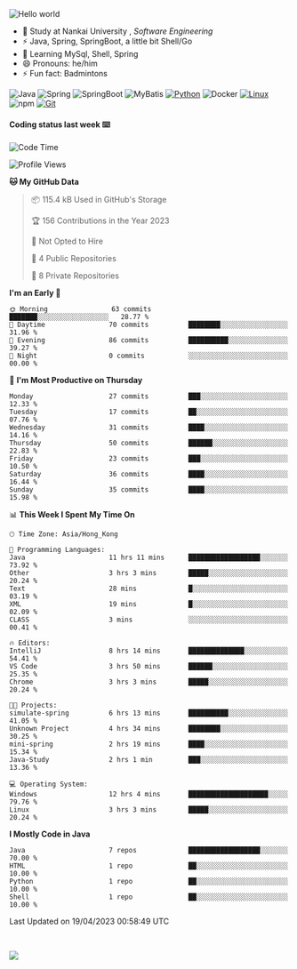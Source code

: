

<img src="https://raw.githubusercontent.com/sagar-viradiya/sagar-viradiya/master/resources/banner.png" alt="Hello world">


<br/>


- 🍻  Study at Nankai University , _Software Engineering_
- ⚡  Java, Spring, SpringBoot, a little bit Shell/Go
- 🌱 Learning MySql, Shell, Spring
- 😄 Pronouns: he/him
- ⚡ Fun fact: Badmintons

![Java](https://img.shields.io/badge/-Java-007396?style=flat-square&logo=java&logoColor=ffffff)
![Spring](https://img.shields.io/badge/-Spring-green)
![SpringBoot](https://img.shields.io/badge/-SpringBoot-green)
![MyBatis](https://img.shields.io/badge/-MyBatis-yellowgreen)
[![Python](https://img.shields.io/badge/-Python-3776AB?style=flat-square&logo=python&logoColor=ffffff)](https://www.python.org/)
![Docker](https://img.shields.io/badge/Docker-2496ED?style=flat-square&logo=docker&logoColor=ffffff)
[![Linux](https://img.shields.io/badge/-Linux-333333?style=flat-square&logo=linux&logoColor=white)](https://www.linuxfoundation.org/)
![npm](https://img.shields.io/badge/-NPM-CB3837?style=flat-square&logo=npm&logoColor=white)
[![Git](https://img.shields.io/badge/-Git-f05032?style=flat-square&logo=git&logoColor=white)](https://git-scm.com/)

#### Coding status last week ⌨️

<!--START_SECTION:waka-->
![Code Time](http://img.shields.io/badge/Code%20Time-140%20hrs%2051%20mins-blue)

![Profile Views](http://img.shields.io/badge/Profile%20Views-10-blue)

**🐱 My GitHub Data** 

> 📦 115.4 kB Used in GitHub's Storage 
 > 
> 🏆 156 Contributions in the Year 2023
 > 
> 🚫 Not Opted to Hire
 > 
> 📜 4 Public Repositories 
 > 
> 🔑 8 Private Repositories 
 > 
**I'm an Early 🐤** 

```text
🌞 Morning                63 commits          ███████░░░░░░░░░░░░░░░░░░   28.77 % 
🌆 Daytime                70 commits          ████████░░░░░░░░░░░░░░░░░   31.96 % 
🌃 Evening                86 commits          ██████████░░░░░░░░░░░░░░░   39.27 % 
🌙 Night                  0 commits           ░░░░░░░░░░░░░░░░░░░░░░░░░   00.00 % 
```
📅 **I'm Most Productive on Thursday** 

```text
Monday                   27 commits          ███░░░░░░░░░░░░░░░░░░░░░░   12.33 % 
Tuesday                  17 commits          ██░░░░░░░░░░░░░░░░░░░░░░░   07.76 % 
Wednesday                31 commits          ████░░░░░░░░░░░░░░░░░░░░░   14.16 % 
Thursday                 50 commits          ██████░░░░░░░░░░░░░░░░░░░   22.83 % 
Friday                   23 commits          ███░░░░░░░░░░░░░░░░░░░░░░   10.50 % 
Saturday                 36 commits          ████░░░░░░░░░░░░░░░░░░░░░   16.44 % 
Sunday                   35 commits          ████░░░░░░░░░░░░░░░░░░░░░   15.98 % 
```


📊 **This Week I Spent My Time On** 

```text
🕑︎ Time Zone: Asia/Hong_Kong

💬 Programming Languages: 
Java                     11 hrs 11 mins      ██████████████████░░░░░░░   73.92 % 
Other                    3 hrs 3 mins        █████░░░░░░░░░░░░░░░░░░░░   20.24 % 
Text                     28 mins             █░░░░░░░░░░░░░░░░░░░░░░░░   03.19 % 
XML                      19 mins             █░░░░░░░░░░░░░░░░░░░░░░░░   02.09 % 
CLASS                    3 mins              ░░░░░░░░░░░░░░░░░░░░░░░░░   00.41 % 

🔥 Editors: 
IntelliJ                 8 hrs 14 mins       ██████████████░░░░░░░░░░░   54.41 % 
VS Code                  3 hrs 50 mins       ██████░░░░░░░░░░░░░░░░░░░   25.35 % 
Chrome                   3 hrs 3 mins        █████░░░░░░░░░░░░░░░░░░░░   20.24 % 

🐱‍💻 Projects: 
simulate-spring          6 hrs 13 mins       ██████████░░░░░░░░░░░░░░░   41.05 % 
Unknown Project          4 hrs 34 mins       ████████░░░░░░░░░░░░░░░░░   30.25 % 
mini-spring              2 hrs 19 mins       ████░░░░░░░░░░░░░░░░░░░░░   15.34 % 
Java-Study               2 hrs 1 min         ███░░░░░░░░░░░░░░░░░░░░░░   13.36 % 

💻 Operating System: 
Windows                  12 hrs 4 mins       ████████████████████░░░░░   79.76 % 
Linux                    3 hrs 3 mins        █████░░░░░░░░░░░░░░░░░░░░   20.24 % 
```

**I Mostly Code in Java** 

```text
Java                     7 repos             ██████████████████░░░░░░░   70.00 % 
HTML                     1 repo              ██░░░░░░░░░░░░░░░░░░░░░░░   10.00 % 
Python                   1 repo              ██░░░░░░░░░░░░░░░░░░░░░░░   10.00 % 
Shell                    1 repo              ██░░░░░░░░░░░░░░░░░░░░░░░   10.00 % 
```




 Last Updated on 19/04/2023 00:58:49 UTC
<!--END_SECTION:waka-->

<br/>

![](https://github-profile-trophy.vercel.app/?username=quincysky&column=7)







